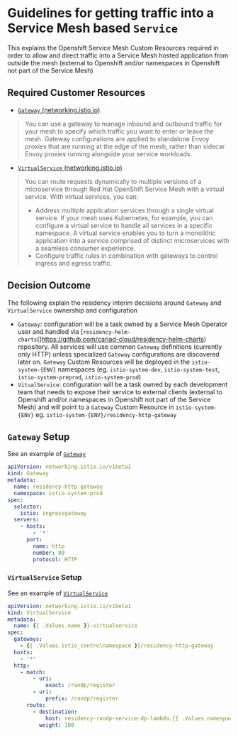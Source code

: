 # Guidelines for getting traffic into a Service Mesh based `Service`

This explains the Openshift Service Mesh Custom Resources required in order to allow and direct traffic into a Service Mesh hosted application from outside the mesh (external to Openshift and/or namespaces in Openshift not part of the Service Mesh)

## Required Customer Resources 

* [`Gateway` (networking.istio.io)](https://docs.openshift.com/container-platform/4.9/service_mesh/v2x/ossm-traffic-manage.html#ossm-routing-gw_routing-traffic)
> You can use a gateway to manage inbound and outbound traffic for your mesh to specify which traffic you want to enter or leave the mesh. Gateway configurations are applied to standalone Envoy proxies that are running at the edge of the mesh, rather than sidecar Envoy proxies running alongside your service workloads.
* [`VirtualService` (networking.istio.io)](https://docs.openshift.com/container-platform/4.9/service_mesh/v2x/ossm-traffic-manage.html#ossm-routing-vs_routing-traffic)
> You can route requests dynamically to multiple versions of a microservice through Red Hat OpenShift Service Mesh with a virtual service. With virtual services, you can:
> - Address multiple application services through a single virtual service. If your mesh uses Kubernetes, for example, you can configure a virtual service to handle all services in a specific namespace. A virtual service enables you to turn a monolithic application into a service comprised of distinct microservices with a seamless consumer experience.
> - Configure traffic rules in combination with gateways to control ingress and egress traffic.


## Decision Outcome

The following explain the residency interim decisions around `Gateway` and `VirtualService` ownership and configuration

* `Gateway`: configuration will be a task owned by a Service Mesh Operator user and handled via [`residency-helm-charts`(]https://github.com/cariad-cloud/residency-helm-charts) repository. All services will use common `Gateway` definitions (currently only HTTP) unless specialized `Gateway` configurations are discovered later on. `Gateway` Custom Resources will be deployed in the `istio-system-{ENV}` namespaces (eg. `istio-system-dev`, `istio-system-test`, `istio-system-preprod`, `istio-system-prod`)
* `VitualService`: configuration will be a task owned by each development team that needs to expose their service to external clients (external to Openshift and/or namespaces in Openshift not part of the Service Mesh) and will point to a `Gateway` Custom Resource in `istio-system-{ENV}` eg. `istio-system-{ENV}/residency-http-gateway `


## `Gateway` Setup

See an example of [`Gateway`](https://github.com/cariad-cloud/residency-helm-charts/tree/main/servicemesh-prod/templates/gateway-http.yaml)

```YAML
apiVersion: networking.istio.io/v1beta1
kind: Gateway
metadata:
  name: residency-http-gateway
  namespace: istio-system-prod
spec:
  selector:
    istio: ingressgateway
  servers:
    - hosts:
        - '*'
      port:
        name: http
        number: 80
        protocol: HTTP
```

### `VirtualService` Setup

See an example of [`VirtualService`](https://github.com/cariad-cloud/residency-randp-service-dp-lambda/blob/main/chart/templates/istio-virtualservice.yaml)

```YAML
apiVersion: networking.istio.io/v1beta1
kind: VirtualService
metadata:
  name: {{ .Values.name }}-virtualservice
spec:
  gateways:
    - {{ .Values.istio_controlnamespace }}/residency-http-gateway
  hosts:
    - '*'
  http:
    - match:
        - uri:
            exact: /randp/register
        - uri:
            prefix: /randp/register
      route:
        - destination:
            host: residency-randp-service-dp-lambda.{{ .Values.namespace }}.svc.cluster.local
          weight: 100
```          
